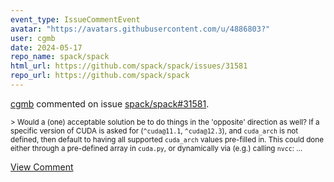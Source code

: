 ```yaml
---
event_type: IssueCommentEvent
avatar: "https://avatars.githubusercontent.com/u/4886803?"
user: cgmb
date: 2024-05-17
repo_name: spack/spack
html_url: https://github.com/spack/spack/issues/31581
repo_url: https://github.com/spack/spack
---
```


<a href='https://github.com/cgmb' target='_blank'>cgmb</a> commented on issue <a href='https://github.com/spack/spack/issues/31581' target='_blank'>spack/spack#31581</a>.

<small>> Would a (one) acceptable solution be to do things in the 'opposite' direction as well? If a specific version of CUDA is asked for (`^cuda@11.1`, `^cuda@12.3`), and `cuda_arch` is not defined, then default to having all supported `cuda_arch` values pre-filled in. This could done either through a pre-defined array in `cuda.py`, or dynamically via (e.g.) calling `nvcc`:...</small>

<a href='https://github.com/spack/spack/issues/31581' target='_blank'>View Comment</a>